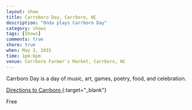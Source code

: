 ```yaml
---
layout: show
title: Carroboro Day, Carrboro, NC
description: "Onda plays Carrboro Day"
category: shows
tags: [Shows]
comments: true
share: true
when: May 3, 2015
time: 1pm-6pm
venue: Carrboro Farmer's Market, Carrboro, NC
---
```


Carrboro Day is a day of music, art, games, poetry, food, and celebration.

[Directions to Carrboro ](https://www.google.com/maps/place/Carrboro+Farmers+Market/@35.910877,-79.0775996,17z/data=!4m7!1m4!3m3!1s0x89acc317312edd21:0xc0e209d692865ce7!2sTown+of+Carrboro!3b1!3m1!1s0x0000000000000000:0xcab8651875c82103){:target="_blank"}

Free
